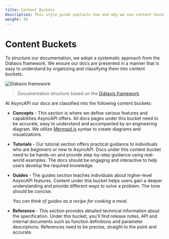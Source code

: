 ```yaml
---
title: Content Buckets
Description: This style guide explains how and why we use content buckets in documentation.
weight: 30
---
```


# Content Buckets
To structure our documentation, we adopt a systematic approach from the Diátaxis framework. We ensure our docs are presented in a manner that is easy to understand by organizing and classifying them into content buckets.

![Diátaxis framework](https://www.asyncapi.com/img/posts/changes-coming-docs/diataxis.webp)

> Documentation structure based on the [Diátaxis framework](https://diataxis.fr/).

At AsyncAPI our docs are classified into the following content buckets:

- **Concepts** - This section is where we define various features and capabilities AsyncAPI offers. All docs pages under this bucket need to be accurate, easy to understand and accompanied by an engineering diagram. We utilize [Mermaid.js](https://mermaid.js.org/) syntax to create diagrams and visualizations.

- **Tutorials** - Our tutorial section offers practical guidance to individuals who are beginners or new to AsyncAPI. Docs under this content bucket need to be hands-on and provide step-by-step guidance using real-world examples. The docs should be engaging and interactive to help users develop the required knowledge.

- **Guides** - The guides section teaches individuals about higher-level AsyncAPI features. Content under this bucket helps users gain a deeper understanding and provide different ways to solve a problem. The tone should be concise. 

  *You can think of guides as a recipe for cooking a meal.* 

- **Reference** - This section provides detailed technical information about the specification. Under this bucket, you'll find release notes, API and internal documents such as function definitions and parameter descriptions. References need to be precise, straight to the point and accurate.
